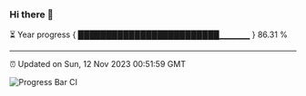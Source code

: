 ### Hi there 👋

⏳ Year progress { █████████████████████████▁▁▁▁▁ } 86.31 %

---

⏰ Updated on Sun, 12 Nov 2023 00:51:59 GMT

![Progress Bar CI](https://github.com/liununu/liununu/workflows/Progress%20Bar%20CI/badge.svg)
